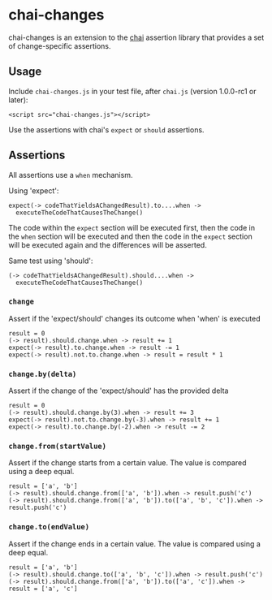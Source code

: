 chai-changes
============

chai-changes is an extension to the [chai](http://chaijs.com/) assertion library that
provides a set of change-specific assertions.

Usage
-----

Include `chai-changes.js` in your test file, after `chai.js` (version 1.0.0-rc1 or later):

    <script src="chai-changes.js"></script>

Use the assertions with chai's `expect` or `should` assertions.

Assertions
----------

All assertions use a `when` mechanism. 


Using 'expect':

    expect(-> codeThatYieldsAChangedResult).to....when ->
      executeTheCodeThatCausesTheChange()

The code within the `expect` section will be executed first, then the
code in the `when` section will be executed and then the code in the
`expect` section will be executed again and the differences will be
asserted.

Same test using 'should':

    (-> codeThatYieldsAChangedResult).should....when ->
      executeTheCodeThatCausesTheChange()

### `change`

Assert if the 'expect/should' changes its outcome when 'when' is
executed

    result = 0
    (-> result).should.change.when -> result += 1
    expect(-> result).to.change.when -> result -= 1
    expect(-> result).not.to.change.when -> result = result * 1

### `change.by(delta)`

Assert if the change of the 'expect/should' has the provided delta

    result = 0
    (-> result).should.change.by(3).when -> result += 3
    expect(-> result).not.to.change.by(-3).when -> result += 1
    expect(-> result).to.change.by(-2).when -> result -= 2

### `change.from(startValue)`

Assert if the change starts from a certain value. The value is
compared using a deep equal.

    result = ['a', 'b']
    (-> result).should.change.from(['a', 'b']).when -> result.push('c')
    (-> result).should.change.from(['a', 'b']).to(['a', 'b', 'c']).when -> result.push('c')

### `change.to(endValue)`

Assert if the change ends in a certain value. The value is
compared using a deep equal.

    result = ['a', 'b']
    (-> result).should.change.to(['a', 'b', 'c']).when -> result.push('c')
    (-> result).should.change.from(['a', 'b']).to(['a', 'c']).when -> result = ['a', 'c']


